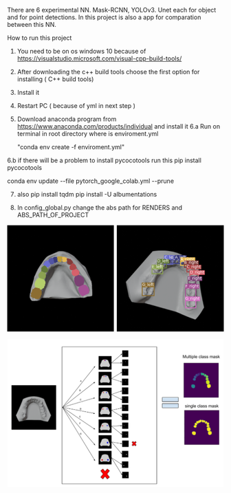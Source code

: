 There are 6 experimental NN. Mask-RCNN, YOLOv3. Unet each for object and for point detections. In this project is also a app
for comparation between this NN.      




How to run this project

1. You need to be on os windows 10 because of  https://visualstudio.microsoft.com/visual-cpp-build-tools/
2. After downloading the c++ build tools choose the first option for installing ( C++ build tools)
3. Install it 
4. Restart PC ( because of yml in next step )
5. Download anaconda program from https://www.anaconda.com/products/individual and install it
6.a Run on terminal in root directory where is enviroment.yml

   "conda env create -f  enviroment.yml"

6.b if there will be a problem to install pycocotools 
 run this pip install pycocotools

conda env update --file pytorch_google_colab.yml --prune

7. also pip install tqdm
pip install -U albumentations
   
8. In config_global.py change the abs path for RENDERS and ABS_PATH_OF_PROJECT


![unet,yolo](imgs/unet,yolo.PNG)

![Unet](imgs/annotations.PNG)
